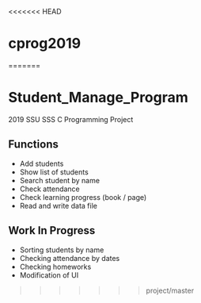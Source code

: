 <<<<<<< HEAD
# cprog2019
=======
# Student_Manage_Program
2019 SSU SSS C Programming Project

## Functions
 * Add students
 * Show list of students
 * Search student by name
 * Check attendance
 * Check learning progress (book / page)
 * Read and write data file
 
## Work In Progress
 * Sorting students by name
 * Checking attendance by dates
 * Checking homeworks
 * Modification of UI
>>>>>>> project/master
